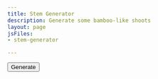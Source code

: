 ```yaml
---
title: Stem Generator
description: Generate some bamboo-like shoots
layout: page
jsFiles:
- stem-generator

---
```


<button id="generate">Generate</button>

<svg id="plantArea" viewBox="0 0 550 400" preserveAspectRatio="xMidYMid meet"></svg>
